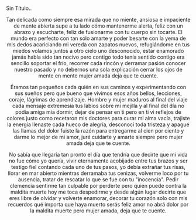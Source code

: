 <br>
<p>Sin Título..</p>
<div class="container">
  <header>
	  Tan delicada como siempre esa mirada que no miente, ansiosa e impaciente de mente abierta supe a tu lado cómo mantenerme alerta, feliz con un abrazo y escucharte, feliz de fusionarme con tu cuerpo sin tocarte. El mundo era perfecto con tan solo amarte y poder besarte con la yema de mis dedos acariciando mi vereda con zapatos nuevos, refugiándome en tus miedos volamos juntos a otro cielo uno desconocido, estar enamorado jamás había sido tan nocivo pero contigo todo tenía sentido contigo era sencillo soportar el frío, recorrer cada rincón y derramar pasión conocer nuestro pasado y no debernos una sola explicación cerrar los ojos de mente en mente mujer amada deja que te cuente. 
	  <p>
Éramos tan pequeños cada quién en sus caminos y experimentando con sus sueños pero que bueno que vivimos esos años bellos, lecciones, coraje, lágrimas de aprendizaje. Hombre y mujer maduros al final del viaje cada mensaje extremesía tus labios sobre mi mejilla y al final del día no podía amiga mía dormir, dejar de pensar en ti pero en ti vi reflejos de colores justo como recetaron mis doctores para curar mi alma vacía, trajiste la energía llenaste cada hueco de alegría, desconocí toda tristeza y apagué las llamas del dolor fuiste la razón para entregarme al cien por ciento y darme lo mejor de mi amor, juré cuidarte y amarte siempre pero mujer amada deja que te cuente.
	  <p>
No sabía que llegaría tan pronto el día que tendría que decirte que mi vida no fue cómo yo quería, vivir eternamente acobijado entre tus brazos y ser testigo fiel contando cada uno de tus pasos, yo debía extrañar tus risas, llorar en mar abierto mientras derramaba tus cenizas, volverme loco por tu ausencia, tratar de rescatar lo que se fue con tu "inocencia". Pedir clemencia sentirme tan culpable por perderte pero quién puede contra la maldita muerte hoy me toca despedirme y desde algún lugar decirte que eres libre de olvidar y volverte enamorar, decorar tu corazón solo con mis recuerdos qué importa que haya muerto serás feliz amor no abrá dolor por la maldita muerte pero mujer amada, deja que te cuente.

</header>
   <div>
 
</div>


